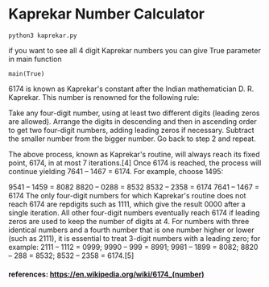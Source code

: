 # Kaprekar Number Calculator

```
python3 kaprekar.py
```
if you want to see all 4 digit Kaprekar numbers you can give True parameter in main function
```
main(True)
```
6174 is known as Kaprekar's constant after the Indian mathematician D. R. Kaprekar. This number is renowned for the following rule:

Take any four-digit number, using at least two different digits (leading zeros are allowed).
Arrange the digits in descending and then in ascending order to get two four-digit numbers, adding leading zeros if necessary.
Subtract the smaller number from the bigger number.
Go back to step 2 and repeat.

The above process, known as Kaprekar's routine, will always reach its fixed point, 6174, in at most 7 iterations.[4] Once 6174 is reached, the process will continue yielding 7641 – 1467 = 6174. For example, choose 1495:

9541 – 1459 = 8082
8820 – 0288 = 8532
8532 – 2358 = 6174
7641 – 1467 = 6174
The only four-digit numbers for which Kaprekar's routine does not reach 6174 are repdigits such as 1111, which give the result 0000 after a single iteration. All other four-digit numbers eventually reach 6174 if leading zeros are used to keep the number of digits at 4. For numbers with three identical numbers and a fourth number that is one number higher or lower (such as 2111), it is essential to treat 3-digit numbers with a leading zero; for example: 2111 – 1112 = 0999; 9990 – 999 = 8991; 9981 – 1899 = 8082; 8820 – 288 = 8532; 8532 – 2358 = 6174.[5]

#### references: https://en.wikipedia.org/wiki/6174_(number)

